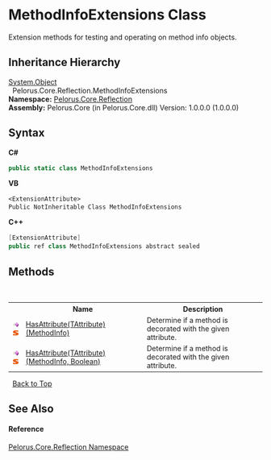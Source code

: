 # MethodInfoExtensions Class
 

Extension methods for testing and operating on method info objects.


## Inheritance Hierarchy
<a href="http://msdn2.microsoft.com/en-us/library/e5kfa45b" target="_blank">System.Object</a><br />&nbsp;&nbsp;Pelorus.Core.Reflection.MethodInfoExtensions<br />
**Namespace:**&nbsp;<a href="7183AF8D">Pelorus.Core.Reflection</a><br />**Assembly:**&nbsp;Pelorus.Core (in Pelorus.Core.dll) Version: 1.0.0.0 (1.0.0.0)

## Syntax

**C#**<br />
``` C#
public static class MethodInfoExtensions
```

**VB**<br />
``` VB
<ExtensionAttribute>
Public NotInheritable Class MethodInfoExtensions
```

**C++**<br />
``` C++
[ExtensionAttribute]
public ref class MethodInfoExtensions abstract sealed
```


## Methods
&nbsp;<table><tr><th></th><th>Name</th><th>Description</th></tr><tr><td>![Public method](media/pubmethod.gif "Public method")![Static member](media/static.gif "Static member")</td><td><a href="2C9E9808">HasAttribute(TAttribute)(MethodInfo)</a></td><td>
Determine if a method is decorated with the given attribute.</td></tr><tr><td>![Public method](media/pubmethod.gif "Public method")![Static member](media/static.gif "Static member")</td><td><a href="2F19C952">HasAttribute(TAttribute)(MethodInfo, Boolean)</a></td><td>
Determine if a method is decorated with the given attribute.</td></tr></table>&nbsp;
<a href="#methodinfoextensions-class">Back to Top</a>

## See Also


#### Reference
<a href="7183AF8D">Pelorus.Core.Reflection Namespace</a><br />